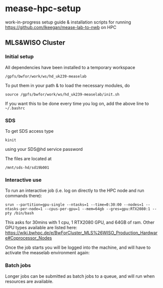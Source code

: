 # mease-hpc-setup

work-in-progress setup guide & installation scripts for running https://github.com/lkeegan/mease-lab-to-nwb on HPC

## MLS&WISO Cluster

### Initial setup
All dependencies have been installed to a temporary workspace
```
/gpfs/bwfor/work/ws/hd_uk239-measelab
```

To put them in your path & to load the necessary modules, do
```
source /gpfs/bwfor/work/ws/hd_uk239-measelab/init.sh
```
If you want this to be done every time you log on, add the above line to `~/.bashrc`

### SDS

To get SDS access type
```
kinit
```
using your SDS@hd service password

The files are located at
```
/mnt/sds-hd/sd19b001
```

### Interactive use

To run an interactive job (i.e. log on directly to the HPC node and run commands there):

```
srun --partition=gpu-single --ntasks=1 --time=0:30:00 --nodes=1 --ntasks-per-node=1 --cpus-per-gpu=1 --mem=64gb --gres=gpu:RTX2080:1 --pty /bin/bash
```

This asks for 30mins with 1 cpu, 1 RTX2080 GPU, and 64GB of ram.
Other GPU types available are listed here:
https://wiki.bwhpc.de/e/BwForCluster_MLS%26WISO_Production_Hardware#Coprocessor_Nodes

Once the job starts you will be logged into the machine, and will have to activate the measelab environment again:

### Batch jobs

Longer jobs can be submitted as batch jobs to a queue, and will run when resources are available.